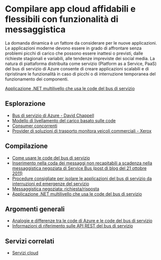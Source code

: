 <properties pageTitle="Build Reliable and Elastic Cloud Apps with Messaging" metaKeywords="Service Bus, Cloud, elastic" description="Learn how to build reliable and elastic cloud applications with messaging in Microsoft Azure." services="service-bus" title="Build Reliable and Elastic Cloud Apps with Messaging" authors="sethm" solutions="" manager="dwrede" editor="dwrede" />

<tags ms.service="service-bus" ms.workload="tbd" ms.tgt_pltfrm="na" ms.devlang="multiple" ms.topic="article" ms.date="01/01/1900" ms.author="sethm"></tags>

# Compilare app cloud affidabili e flessibili con funzionalità di messaggistica

La domanda dinamica è un fattore da considerare per le nuove applicazioni. Le applicazioni moderne devono essere in grado di affrontare senza problemi picchi di carico che possono essere inattesi o previsti, dalle richieste stagionali e variabili, alle tendenze impreviste dei social media. La natura di piattaforma distribuita come servizio (Platform as a Service, PaaS) del bus di servizio di Azure consente di creare applicazioni scalabili e di ripristinare le funzionalità in caso di picchi o di interruzione temporanea del funzionamento dei componenti.

[Applicazione .NET multilivello che usa le code del bus di servizio][Applicazione .NET multilivello che usa le code del bus di servizio]

## Esplorazione

-   [Bus di servizio di Azure - David Chappell][Bus di servizio di Azure - David Chappell]
-   [Modello di livellamento del carico basato sulle code][Modello di livellamento del carico basato sulle code]
-   [Consumer concorrenti][Consumer concorrenti]
-   [Provider di soluzioni di trasporto monitora veicoli commerciali - Xerox][Provider di soluzioni di trasporto monitora veicoli commerciali - Xerox]

## Compilazione

-   [Come usare le code del bus di servizio][Come usare le code del bus di servizio]
-   [Inserimento nella coda dei messaggi non recapitabili a scadenza nella messaggistica negoziata di Service Bus (post di blog del 21 ottobre 2011)][Inserimento nella coda dei messaggi non recapitabili a scadenza nella messaggistica negoziata di Service Bus (post di blog del 21 ottobre 2011)]
-   [Procedure consigliate per isolare le applicazioni del bus di servizio da interruzioni ed emergenze del servizio][Procedure consigliate per isolare le applicazioni del bus di servizio da interruzioni ed emergenze del servizio]
-   [Messaggistica negoziata: richiesta/risposta][Messaggistica negoziata: richiesta/risposta]
-   [Applicazione .NET multilivello che usa le code del bus di servizio][1]

## Argomenti generali

-   [Analogie e differenze tra le code di Azure e le code del bus di servizio][Analogie e differenze tra le code di Azure e le code del bus di servizio]
-   [Informazioni di riferimento sulle API REST del bus di servizio][Informazioni di riferimento sulle API REST del bus di servizio]

## Servizi correlati

-   [Servizi cloud][Servizi cloud]

  [Applicazione .NET multilivello che usa le code del bus di servizio]: /it-it/documentation/articles/cloud-services-dotnet-multi-tier-app-using-service-bus-queues/
  [Bus di servizio di Azure - David Chappell]: http://azure.microsoft.com/it-it/documentation/articles/fundamentals-service-bus-hybrid-solutions/
  [Modello di livellamento del carico basato sulle code]: http://msdn.microsoft.com/it-it/library/dn589783.aspx
  [Consumer concorrenti]: http://msdn.microsoft.com/it-it/library/dn568101.aspx
  [Provider di soluzioni di trasporto monitora veicoli commerciali - Xerox]: http://www.microsoft.com/casestudies/Case_Study_Detail.aspx?CaseStudyID=710000000945
  [Come usare le code del bus di servizio]: http://azure.microsoft.com/it-it/documentation/articles/service-bus-dotnet-how-to-use-queues/
  [Inserimento nella coda dei messaggi non recapitabili a scadenza nella messaggistica negoziata di Service Bus (post di blog del 21 ottobre 2011)]: http://geekswithblogs.net/asmith/articles/147398.aspx
  [Procedure consigliate per isolare le applicazioni del bus di servizio da interruzioni ed emergenze del servizio]: http://sandboxmsdnstage.redmond.corp.microsoft.com/it-it/library/azure/jj554355.aspx
  [Messaggistica negoziata: richiesta/risposta]: http://code.msdn.microsoft.com/windowsazure/Brokered-Messaging-Request-2b4ff5d8
  [1]: http://azure.microsoft.com/it-it/documentation/articles/cloud-services-dotnet-multi-tier-app-using-service-bus-queues/
  [Analogie e differenze tra le code di Azure e le code del bus di servizio]: http://msdn.microsoft.com/it-it/library/azure/hh767287.aspx
  [Informazioni di riferimento sulle API REST del bus di servizio]: http://msdn.microsoft.com/it-it/library/azure/hh780717.aspx
  [Servizi cloud]: http://azure.microsoft.com/it-it/documentation/services/cloud-services/

